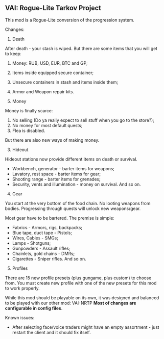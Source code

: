 ## VAI: Rogue-Lite Tarkov Project

This mod is a Rogue-Lite conversion of the progression system.

Changes:


1. Death

After death - your stash is wiped. But there are some items that you will get to keep:
1. Money: RUB, USD, EUR, BTC and GP;
2. Items inside equipped secure container;
3. Unsecure containers in stash and items inside them;
4. Armor and Weapon repair kits.


2. Money

Money is finally scarce:
1. No selling (Do ya really expect to sell stuff when you go to the store?);
2. No money for most default quests;
3. Flea is disabled.

But there are also new ways of making money.


3. Hideout

Hideout stations now provide different items on death or survival.
- Workbench, generator - barter items for weapons;
- Lavatory, rest space - barter items for gear;
- Shooting range - barter items for grenades;
- Security, vents and illumination - money on survival.
And so on.


4. Gear

You start at the very bottom of the food chain.
No looting weapons from bodies.
Progressing through quests will unlock new weapons/gear.

Most gear have to be bartered. The premise is simple:
- Fabrics - Armors, rigs, backpacks;
- Blue tape, duct tape - Pistols;
- Wires, Cables - SMGs;
- Lamps - Shotguns;
- Gunpowders - Assault rifles;
- Chainlets, gold chains  - DMRs;
- Cigarettes - Sniper rifles.
And so on.


5. Profiles

There are 15 new profile presets (plus gungame, plus custom) to choose from.
You must create new profile with one of the new presets for this mod to work properly.


While this mod should be playable on its own, it was designed and balanced to be played with our other mod: VAI-NRTP
**Most of changes are configurable in config files.**


Known issues:
- After selecting face/voice traders might have an empty assortment - just restart the client and it should fix itself.